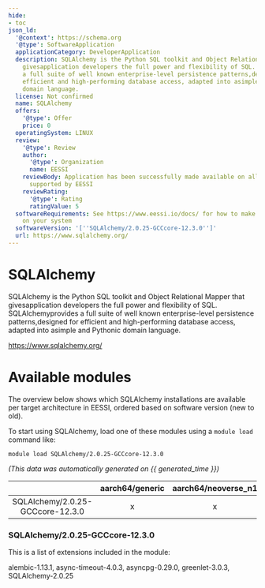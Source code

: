 ```yaml
---
hide:
- toc
json_ld:
  '@context': https://schema.org
  '@type': SoftwareApplication
  applicationCategory: DeveloperApplication
  description: SQLAlchemy is the Python SQL toolkit and Object Relational Mapper that
    givesapplication developers the full power and flexibility of SQL. SQLAlchemyprovides
    a full suite of well known enterprise-level persistence patterns,designed for
    efficient and high-performing database access, adapted into asimple and Pythonic
    domain language.
  license: Not confirmed
  name: SQLAlchemy
  offers:
    '@type': Offer
    price: 0
  operatingSystem: LINUX
  review:
    '@type': Review
    author:
      '@type': Organization
      name: EESSI
    reviewBody: Application has been successfully made available on all architectures
      supported by EESSI
    reviewRating:
      '@type': Rating
      ratingValue: 5
  softwareRequirements: See https://www.eessi.io/docs/ for how to make EESSI available
    on your system
  softwareVersion: '[''SQLAlchemy/2.0.25-GCCcore-12.3.0'']'
  url: https://www.sqlalchemy.org/
---
```


SQLAlchemy
==========


SQLAlchemy is the Python SQL toolkit and Object Relational Mapper that givesapplication developers the full power and flexibility of SQL. SQLAlchemyprovides a full suite of well known enterprise-level persistence patterns,designed for efficient and high-performing database access, adapted into asimple and Pythonic domain language.

https://www.sqlalchemy.org/
# Available modules


The overview below shows which SQLAlchemy installations are available per target architecture in EESSI, ordered based on software version (new to old).

To start using SQLAlchemy, load one of these modules using a `module load` command like:

```shell
module load SQLAlchemy/2.0.25-GCCcore-12.3.0
```

*(This data was automatically generated on {{ generated_time }})*  

| |aarch64/generic|aarch64/neoverse_n1|aarch64/neoverse_v1|aarch64/nvidia/grace|x86_64/generic|x86_64/amd/zen2|x86_64/amd/zen3|x86_64/amd/zen4|x86_64/intel/haswell|x86_64/intel/sapphirerapids|x86_64/intel/skylake_avx512|
| :---: | :---: | :---: | :---: | :---: | :---: | :---: | :---: | :---: | :---: | :---: | :---: |
|SQLAlchemy/2.0.25-GCCcore-12.3.0|x|x|x|x|x|x|x|x|x|x|x|


### SQLAlchemy/2.0.25-GCCcore-12.3.0

This is a list of extensions included in the module:

alembic-1.13.1, async-timeout-4.0.3, asyncpg-0.29.0, greenlet-3.0.3, SQLAlchemy-2.0.25
